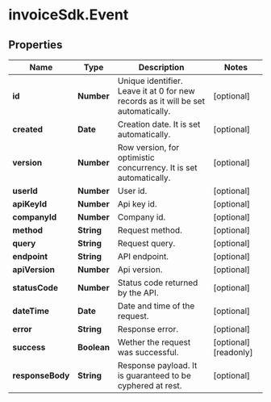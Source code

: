 # invoiceSdk.Event

## Properties

Name | Type | Description | Notes
------------ | ------------- | ------------- | -------------
**id** | **Number** | Unique identifier. Leave it at 0 for new records as it will be set automatically. | [optional] 
**created** | **Date** | Creation date. It is set automatically. | [optional] 
**version** | **Number** | Row version, for optimistic concurrency. It is set automatically. | [optional] 
**userId** | **Number** | User id. | [optional] 
**apiKeyId** | **Number** | Api key id. | [optional] 
**companyId** | **Number** | Company id. | [optional] 
**method** | **String** | Request method. | [optional] 
**query** | **String** | Request query. | [optional] 
**endpoint** | **String** | API endpoint. | [optional] 
**apiVersion** | **Number** | Api version. | [optional] 
**statusCode** | **Number** | Status code returned by the API. | [optional] 
**dateTime** | **Date** | Date and time of the request. | [optional] 
**error** | **String** | Response error. | [optional] 
**success** | **Boolean** | Wether the request was successful. | [optional] [readonly] 
**responseBody** | **String** | Response payload. It is guaranteed to be cyphered at rest. | [optional] 


